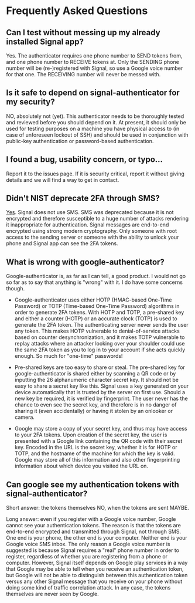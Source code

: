 # Frequently Asked Questions

## Can I test without messing up my already installed Signal app?

Yes. The authenticator requires one phone number to SEND tokens from, and one
phone number to RECEIVE tokens at.
Only the SENDING phone number will be (re-)registered with Signal, so use a
Google voice number for that one.
The RECEIVING number will never be messed with. 

## Is it safe to depend on signal-authenticator for my security?

NO, absolutely not (yet).
This authenticator needs to be thoroughly tested and reviewed before you should depend on
it.
At present, it should only be used for testing purposes on a machine you have 
physical access to (in case of unforeseen lockout of SSH) and should be used in conjunction with
public-key authentication or password-based authentication.

## I found a bug, usability concern, or typo...

Report it to the issues page. If it is security critical, report it without
giving details and we will find a way to get in contact.

## Didn't NIST deprecate 2FA through SMS?

[Yes](https://pages.nist.gov/800-63-3/sp800-63b.html).
Signal does not use SMS.
SMS was deprecated because it is not encrypted and therefore susceptible to a
huge number of attacks rendering it inappropriate for authentication.
Signal messages are end-to-end encrypted using strong modern cryptography.
Only someone with root access to the sending server or someone with
the ability to unlock your phone and Signal app can see the 2FA tokens.

## What is wrong with google-authenticator?

Google-authenticator is, as far as I can tell, a good product.
I would not go so far as to say that anything is "wrong" with it.
I do have some concerns though.

- Google-authenticator uses either HOTP (HMAC-based One-Time Password) or TOTP (Time-based
One-Time Password) algorithms in order to generate 2FA tokens.
With HOTP and TOTP, a pre-shared key and either a counter (HOTP) or an accurate
clock (TOTP) is used to generate the 2FA token.
The authenticating server never sends the user any token.
This makes HOTP vulnerable to denial-of-service attacks based on counter
desynchronization, and it makes TOTP vulnerable to replay attacks where an
attacker looking over your shoulder could use the same 2FA token as you to log
in to your account if she acts quickly enough.
So much for "one-time" passwords!

- Pre-shared keys are too easy to share or steal.
The pre-shared key for google-authenticator is shared either by scanning a 
QR code or by inputting the 26 alphanumeric character secret key.
It should not be easy to share a secret key like this.
Signal uses a key generated on your device automatically that is trusted by the
server on first use.
Should a new key be required, it is verified by fingerprint.
The user never has the chance to even see the secret key, and therefore is in
no danger of sharing it (even accidentally) or having it stolen by an
onlooker or camera.

- Google may store a copy of your secret key, and thus may have access to your
2FA tokens.
Upon creation of the secret key, the user is presented with a Google link
containing the QR code with their secret key.
Encoded in the URL is the secret key, whether it is for HOTP or TOTP, 
and the hostname of the machine for which the key is valid.
Google may store all of this information and also other fingerprinting
information about which device you visited the URL on.

## Can google see my authentication tokens with signal-authenticator?

Short answer: the tokens themselves NO, when the tokens are sent MAYBE.

Long answer: even if you register with a Google voice number, Google cannot see
your authentication tokens. The reason is that the tokens are end-to-end
encrypted and transmitted through Signal, not through SMS.
One end is your phone, the other end is your computer.
Neither end is your Google voice SMS inbox.
The only reason a Google voice number is suggested is because Signal
requires a "real" phone number in order to register, regardless of whether you are
registering from a phone or computer.
However, Signal itself depends on Google play services in a way that Google
may be able to tell when you receive an authentication token, but Google will 
not be able to distinguish between this authentication token
versus any other Signal message that you receive on your phone without doing
some kind of traffic correlation attack.
In any case, the tokens themselves are never seen by Google.
